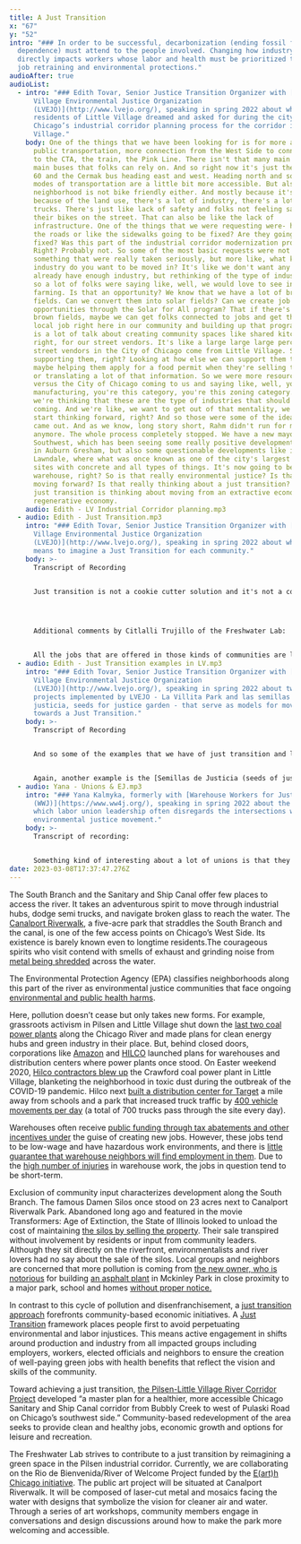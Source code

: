 ```yaml
---
title: A Just Transition
x: "67"
y: "52"
intro: "### In order to be successful, decarbonization (ending fossil fuel
  dependence) must attend to the people involved. Changing how industry operates
  directly impacts workers whose labor and health must be prioritized through
  job retraining and environmental protections."
audioAfter: true
audioList:
  - intro: "### Edith Tovar, Senior Justice Transition Organizer with [Little
      Village Environmental Justice Organization
      (LVEJO)](http://www.lvejo.org/), speaking in spring 2022 about what
      residents of Little Village dreamed and asked for during the city of
      Chicago’s industrial corridor planning process for the corridor in Little
      Village."
    body: One of the things that we have been looking for is for more access to
      public transportation, more connection from the West Side to connect more
      to the CTA, the train, the Pink Line. There isn't that many main roads or
      main buses that folks can rely on. And so right now it's just the number
      60 and the Cermak bus heading east and west. Heading north and south those
      modes of transportation are a little bit more accessible. But also our
      neighborhood is not bike friendly either. And mostly because it's- one
      because of the land use, there's a lot of industry, there's a lot of semi
      trucks. There's just like lack of safety and folks not feeling safe riding
      their bikes on the street. That can also be like the lack of
      infrastructure. One of the things that we were requesting were- how are
      the roads or like the sidewalks going to be fixed? Are they going to be
      fixed? Was this part of the industrial corridor modernization process?
      Right? Probably not. So some of the most basic requests were not really
      something that were really taken seriously, but more like, what kind of
      industry do you want to be moved in? It's like we don't want any more. We
      already have enough industry, but rethinking of the type of industry. And
      so a lot of folks were saying like, well, we would love to see indoor
      farming. Is that an opportunity? We know that we have a lot of brown
      fields. Can we convert them into solar fields? Can we create job training
      opportunities through the Solar for All program? That if there's a lot of
      brown fields, maybe we can get folks connected to jobs and get them like a
      local job right here in our community and building up that program. There
      is a lot of talk about creating community spaces like shared kitchens,
      right, for our street vendors. It's like a large large large percentage of
      street vendors in the City of Chicago come from Little Village. So
      supporting them, right? Looking at how else we can support them through
      maybe helping them apply for a food permit when they're selling their food
      or translating a lot of that information. So we were more resource-based
      versus the City of Chicago coming to us and saying like, well, you're
      manufacturing, you're this category, you're this zoning category. And
      we're thinking that these are the type of industries that should be
      coming. And we're like, we want to get out of that mentality, we want to
      start thinking forward, right? And so those were some of the ideas that
      came out. And as we know, long story short, Rahm didn't run for mayor
      anymore. The whole process completely stopped. We have a new mayor, Invest
      Southwest, which has been seeing some really positive developments, like
      in Auburn Gresham, but also some questionable developments like in North
      Lawndale, where what was once known as one of the city's largest dump
      sites with concrete and all types of things. It's now going to be a
      warehouse, right? So is that really environmental justice? Is that really
      moving forward? Is that really thinking about a just transition? And so a
      just transition is thinking about moving from an extractive economy to a
      regenerative economy.
    audio: Edith - LV Industrial Corridor planning.mp3
  - audio: Edith - Just Transition.mp3
    intro: "### Edith Tovar, Senior Justice Transition Organizer with [Little
      Village Environmental Justice Organization
      (LVEJO)](http://www.lvejo.org/), speaking in spring 2022 about what it
      means to imagine a Just Transition for each community."
    body: >-
      Transcript of Recording


      Just transition is not a cookie cutter solution and it's not a cookie cutter template. And each community literally has to figure out, what is the type of job force that we want to see in our community? And we know from Little Village, like, it's agriculture. Like, there's so much agricultural knowledge that we should not be ashamed for it. I think that's one of the things about being an immigrant community as well, is that sometimes we feel like working the land can be embarrassing, but sometimes it's like such a gift, right, that we're able to grow fruit from a seed and go through that whole process and thinking about how that can be a possibility, how we can lower our carbon emission, right? If we produce locally, we can deliver literally a few feet away. We don't even need trucks. We'll probably just take it in our bikes, right, and start thinking about, like, those. I know it sounds like a little bit silly and it's a little bit utopian, but I think it could happen. We are just so close. it's not simple. I know it's not simple, but just like, the thought of being able to work with the land or being able to install solar farms in your community and working in your community and shopping in your community, that just, builds the wealth for folks to be able to thrive, right. And to look at their job is just like, not only a job, but something that they also enjoy doing. And I know it sounds weird. 




      Additional comments by Citlalli Trujillo of the Freshwater Lab:


      All the jobs that are offered in those kinds of communities are like warehouse, factory jobs. What do you see us as? What do you see as, you know, only someone you're making money off of us. And even then, those types of jobs, they're harmful. The dangerous labor that goes into a warehouse job, factory job, all the bending and the repetitiveness, that kind of thing hurts your body. It wears your body down over time. And even then again, those kinds of jobs don't care. They don't want you to unionize. They don't want you to bring up those kinds of concerns. They'll fire you. And you can be easily replaced by the next person. Exactly.
  - audio: Edith - Just Transition examples in LV.mp3
    intro: "### Edith Tovar, Senior Justice Transition Organizer with [Little
      Village Environmental Justice Organization
      (LVEJO)](http://www.lvejo.org/), speaking in spring 2022 about two example
      projects implemented by LVEJO - La Villita Park and las semillas de
      justicia, seeds for justice garden - that serve as models for moving
      towards a Just Transition."
    body: >-
      Transcript of Recording


      And so some of the examples that we have of just transition and little village is the Celotex site, which was once upon a time a Superfund site that has been converted into the second largest park, green space in Little Village, which is [La Villita Park](http://www.lvejo.org/our-accomplishments/reclaiming-green-space/), developed. The organizers back then, they had a lot of community meetings. They had a lot of input from residents. Through the data that they collected, they found out that there's close to about 2,000 children within a 1 mile radius that live in close proximity to this park. So they built a beautiful children's play area. There's a skate park that was designed by youth in the area and there's a few soccer fields and basketball courts and baseball fields. But yeah, those are examples of Just Transition, right, what was once something so toxic can be converted and can be utilized. 


      Again, another example is the [Semillas de Justicia (seeds of justice) garden](http://www.lvejo.org/our-accomplishments/community-garden/), which was another brownfield here. The problem was that there were dozens of old oil containers buried on the ground that started to seep. And with the seepage, a lot of toxic smells started to come up. And so the city was able to clean it and NeighborSpace was able to acquire that. And so we've been working with NeighborSpace to have a free community garden where we have about 45 families that have access to land, where they grow herbs, fruit, vegetables. And in these last two years that we have really opened up the garden, the first year in 2020, the gardeners produced about two tons of food. And that's like chilies, tomatoes, onions, garlic, things that we can really weigh, not so much the herbs. And in 2021, we saw an increase to four tons of food. So the same amount of land, just a whole lot of folks more interested in getting access to land. And the head gardener also created a program. And again, this is another mode of just transition, mutual aid, where a lot of the family saw that they were going to have a lot of their veggies leftover -they started hanging grocery bags from the fans. And we made social media posts like, if folks want to pick up fresh organic veggies, come pick them up at the garden, in a way, also distributing food in that way. And so those are examples of just transition. And so those are the examples that we would love to see projects like this duplicated and so many different opportunities.
  - audio: Yana - Unions & EJ.mp3
    intro: "### Yana Kalmyka, formerly with [Warehouse Workers for Justice
      (WWJ)](https://www.ww4j.org/), speaking in spring 2022 about the ways in
      which labor union leadership often disregards the intersections with the
      environmental justice movement."
    body: >-
      Transcript of recording:


      Something kind of interesting about a lot of unions is that they position the labor movement as a complete separate piece than the environmental movement. I think it really speaks to the older, white, middle class leadership of a lot of labor unions. Because what you're saying about having a relative who worked for a polluter and then went home to a polluted community is really the experience of a lot of the warehouse workers and a lot of low wage Black and Latino workers and immigrant workers more broadly. Is this experience of you’re experiencing pollution on the job if you work for a polluter? For our warehouse workers, sometimes they load and unload Idling diesel trucks for like ten or 12 hours a day. They're really up close and personal with those tailpipe emissions. And then they'll go home to a community either in Joliet or elsewhere in Will County or a lot of folks live on the South Side of Chicago and commute down to the suburbs for work. And for those folks, it's like a double exposure, right? It's exposure on the job and then coming home and living in an environmental justice community. And I think that that connection of workers as whole people and workers as residents of EJ communities, et cetera, is something that's really lost on labor movement folks, especially, like the leadership. It's kind of interesting because I feel like with the rank and file, like the union members and other folks, there's much more of that connection made because a lot of them are people of color, a lot of them are living in EJ communities, a lot of them are working class folks. And yeah, I just want to uplift too, that I think I did a little bit of this too, and it's hard not to sometimes it's like there's labor and there's EJ, but I think there's a really deep intersection of those issues and especially for our most low wage exploited workers.
date: 2023-03-08T17:37:47.276Z
---
```

The South Branch and the Sanitary and Ship Canal offer few places to access the river. It takes an adventurous spirit to move through industrial hubs, dodge semi trucks, and navigate broken glass to reach the water. The [Canalport Riverwalk](https://www.chicagotribune.com/news/breaking/ct-canalport-riverwalk-park-20220929-xnkf6dcj7zbblbuaigor7qmnsq-story.html), a five-acre park that straddles the South Branch and the canal, is one of the few access points on Chicago’s West Side. Its existence is barely known even to longtime residents.The courageous spirits who visit contend with smells of exhaust and grinding noise from [metal being shredded](https://chicago.suntimes.com/2022/1/13/22882507/pilsen-sims-metal-management-shredder-illinois-environmental-protection-agency) across the water.

The Environmental Protection Agency (EPA) classifies neighborhoods along this part of the river as environmental justice communities that face ongoing [environmental and public health harms](http://www.lvejo.org/years-after-coal-plant-fight-chicago-neighborhoods-take-on-diesel-exhaust/).

Here, pollution doesn’t cease but only takes new forms. For example, grassroots activism in Pilsen and Little Village shut down the [last two coal power plants](https://www.chicagotribune.com/business/ct-xpm-2012-08-30-chi-closure-of-chicagos-crawford-fisk-electric-plants-ends-coal-era-20120830-story.html) along the Chicago River and made plans for clean energy hubs and green industry in their place. But, behind closed doors, corporations like [Amazon](https://blockclubchicago.org/2020/11/19/despite-community-opposition-city-commission-approves-amazon-distribution-facility-in-pilsen/) and [HILCO](https://www.chicagotribune.com/business/ct-biz-hilco-little-village-demolition-settlement-health-clinic-20201120-ixkekneboncg3mycgmnq5uc54u-story.html) launched plans for warehouses and distribution centers where power plants once stood. On Easter weekend 2020, [Hilco contractors blew up](https://blockclubchicago.org/2020/04/11/old-crawford-coal-plant-smokestack-blown-up-sending-dust-into-little-village-during-global-pandemic/) the Crawford coal power plant in Little Village, blanketing the neighborhood in toxic dust during the outbreak of the COVID-19 pandemic. Hilco next [built a distribution center for Target](https://blockclubchicago.org/2020/11/03/little-village-activists-install-billboard-slamming-hilco-6-months-after-dust-disaster/) a mile away from schools and a park that increased truck traffic by [400 vehicle movements per day](https://blockclubchicago.org/2022/12/27/hilco-plans-fleet-storage-yard-next-to-target-warehouse-in-little-village/) (a total of 700 trucks pass through the site every day).

Warehouses often receive [public funding through tax abatements and other incentives under](https://abc7chicago.com/amazon-warehouses-tax-breaks-communities-of-color/7955877/) the guise of creating new jobs. However, these jobs tend to be low-wage and have hazardous work environments, and there is [little guarantee that warehouse neighbors will find employment in them](https://southsideweekly.com/activists-demand-half-of-target-warehouse-jobs-go-to-little-village-residents/). Due to the [high number of injuries](https://www.ww4j.org/uploads/7/0/0/6/70064813/packaging_pain_report.pdf) in warehouse work, the jobs in question tend to be short-term.

Exclusion of community input characterizes development along the South Branch. The famous Damen Silos once stood on 23 acres next to Canalport Riverwalk Park. Abandoned long ago and featured in the movie Transformers: Age of Extinction, the State of Illinois looked to unload the cost of maintaining [the silos by selling the property](https://chicago.suntimes.com/2022/12/27/23528364/damen-silos-sold-community-objections-preservationists-environmentalists). Their sale transpired without involvement by residents or input from community leaders. Although they sit directly on the riverfront, environmentalists and river lovers had no say about the sale of the silos. Local groups and neighbors are concerned that more pollution is coming from [the new owner, who is notorious](https://chicago.suntimes.com/2022/12/27/23528364/damen-silos-sold-community-objections-preservationists-environmentalists) for building [an asphalt plant](https://blockclubchicago.org/2022/03/24/neighbors-slam-mckinley-park-asphalt-plants-bid-for-500-million-city-contract/) in Mckinley Park in close proximity to a major park, school and homes [without proper notice.](https://blockclubchicago.org/2019/04/16/new-asphalt-plant-in-mckinley-park-surprised-local-leaders-now-theres-a-state-bill-to-warn-them/)

In contrast to this cycle of pollution and disenfranchisement, a [just transition approach](https://climatejusticealliance.org/just-transition/) forefronts community-based economic initiatives. A [Just Transition](https://jtalliance.org/) framework places people first to avoid perpetuating environmental and labor injustices. This means active engagement in shifts around production and industry from all impacted groups including employers, workers, elected officials and neighbors to ensure the creation of well-paying green jobs with health benefits that reflect the vision and skills of the community.

Toward achieving a just transition, [the Pilsen-Little Village River Corridor Project](http://www.lvejo.org/sample-title-of-image-text-post-4-here/) developed “a master plan for a healthier, more accessible Chicago Sanitary and Ship Canal corridor from Bubbly Creek to west of Pulaski Road on Chicago’s southwest side.” Community-based redevelopment of the area seeks to provide clean and healthy jobs, economic growth and options for leisure and recreation.

The Freshwater Lab strives to contribute to a just transition by reimagining a green space in the Pilsen industrial corridor. Currently, we are collaborating on the Rio de Bienvenida/River of Welcome Project funded by the [E(art)h Chicago initiative](https://earthartchicago.org/rio-de-bienvenida/). The public art project will be situated at Canalport Riverwalk. It will be composed of laser-cut metal and mosaics facing the water with designs that symbolize the vision for cleaner air and water. Through a series of art workshops, community members engage in conversations and design discussions around how to make the park more welcoming and accessible.
